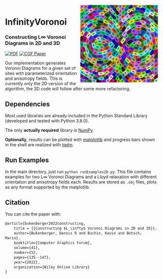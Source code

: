 <img src='infinityVoronoi.svg' align="right" width="256" height="256">

# InfinityVoronoi

### Constructing L∞ Voronoi Diagrams in 2D and 3D
[![PDF](https://img.shields.io/badge/PDF-green)](https://ls7-gv.cs.tu-dortmund.de/downloads/publications/2022/sgp22.pdf)
[![CGF Paper](https://img.shields.io/badge/DOI-10.1111%2Fcgf%2E14609-blue)](https://doi.org/10.1111/cgf.14609)

Our implementation generates Voronoi Diagrams for a given set of sites with parameterized orientation and anisotropy fields.
This is currently only the 2D version of the algorithm, the 3D code will follow after some more refactoring.

## Dependencies
Most used libraries are already included in the Python Standard Library (developed and tested with Python 3.8.0).

The only **actually required** library is [NumPy](https://github.com/numpy/numpy).

**Optionally**, results can be plotted with [matplotlib](https://github.com/matplotlib/matplotlib/) and progress bars shown in the shell are realized with [tqdm](https://github.com/tqdm/tqdm).

## Run Examples
In the main directory, just run `python runExamples2D.py`.
This file contains examples for two L∞ Voronoi Diagrams and a Lloyd relaxation with different orientation and anisotropy fields each.
Results are stored as `.obj` files, plots as any format supported by the matplotlib.

## Citation
You can cite the paper with:
```
@article{bukenberger2022constructing,
    title = {{Constructing $L_\infty$ Voronoi Diagrams in 2D and 3D}},
    author={Bukenberger, Dennis R and Buchin, Kevin and Botsch, Mario},
    booktitle={Computer Graphics Forum},
    volume={41},
    number={5},
    pages={135--147},
    year={2022},
    organization={Wiley Online Library}
}
```